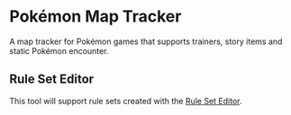 # Pokémon Map Tracker
A map tracker for Pokémon games that supports trainers, story items and static Pokémon encounter.

## Rule Set Editor
This tool will support rule sets created with the [Rule Set Editor](https://github.com/StefanEnsmann/PokemonRuleSetEditor).